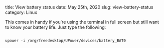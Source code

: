 title: View battery status
date: May 25th, 2020
slug: view-battery-status
category: Linux

This comes in handy if you're using the terminal in full screen but still want to know your battery life. Just type the following:

<pre>
<code class="bash">
upower -i /org/freedesktop/UPower/devices/battery_BAT0
</code>
</pre>

